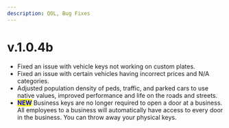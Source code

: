 ```yaml
---
description: QOL, Bug Fixes
---
```


# v.1.0.4b

* Fixed an issue with vehicle keys not working on custom plates.
* Fixed an issue with certain vehicles having incorrect prices and N/A categories.
* Adjusted population density of peds, traffic, and parked cars to use native values, improved performance and life on the roads and streets.
* <mark style="color:blue;">**NEW**</mark>   Business keys are no longer required to open a door at a business. All employees to a business will automatically have access to every door in the business. You can throw away your physical keys.
